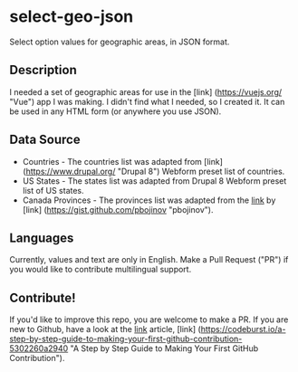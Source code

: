 # select-geo-json
Select option values for geographic areas, in JSON format.

## Description
I needed a set of geographic areas for use in the [link] (https://vuejs.org/ "Vue") app I was making. I didn't find what I needed, so I created it. It can be used in any HTML form (or anywhere you use JSON). 

## Data Source
- Countries - The countries list was adapted from [link] (https://www.drupal.org/ "Drupal 8") Webform preset list of countries.
- US States - The states list was adapted from Drupal 8 Webform preset list of US states.
- Canada Provinces - The provinces list was adapted from the [link](https://gist.github.com/pbojinov/a87adf559d2f7e81d86ae67e7bd883c7 "Github gist") by [link] (https://gist.github.com/pbojinov "pbojinov").

## Languages
Currently, values and text are only in English. Make a Pull Request ("PR") if you would like to contribute multilingual support.

## Contribute!
If you'd like to improve this repo, you are welcome to make a PR. If you are new to Github, have a look at the [link](https://codeburst.io/ "codeburst.io") article, [link] (https://codeburst.io/a-step-by-step-guide-to-making-your-first-github-contribution-5302260a2940 "A Step by Step Guide to Making Your First GitHub Contribution").

